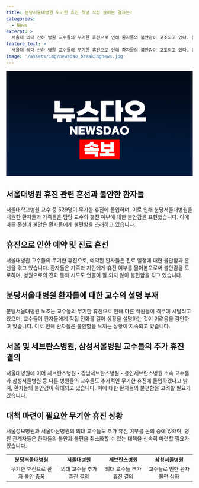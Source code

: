 ```yaml
---
title: 분당서울대병원 무기한 휴진 첫날 직접 살펴본 결과는?
categories:
  - News
excerpt: >
  서울대 의대 산하 병원 교수들의 무기한 휴진으로 인해 환자들의 불안감이 고조되고 있다. 분당서울대병원에 찾은 환자들은 예약취소와 진료 중단으로 인한 불만을 털어놓았다. 병원 측은 교수들이 환자들에게 직접 전화해서 상황을 설명하고 있다고 밝혔지만, 이로 인해 혼선이 발생하기도 했다. 노조는 일방적인 휴진 방침 철회를 요구하고 있으며, 세브란스병원, 강남세브란스병원, 용인세브란스병원, 삼성서울병원, 서울성모병원, 서울아산병원 등 다른 의료기관의 교수들도 추가 휴진 여부를 논의 중이라고 전해졌다.
feature_text: >
  서울대 의대 산하 병원 교수들의 무기한 휴진으로 인해 환자들의 불안감이 고조되고 있다. 분당서울대병원에 찾은 환자들은 예약취소와 진료 중단으로 인한 불만을 털어놓았다. 병원 측은 교수들이 환자들에게 직접 전화해서 상황을 설명하고 있다고 밝혔지만, 이로 인해 혼선이 발생하기도 했다. 노조는 일방적인 휴진 방침 철회를 요구하고 있으며, 세브란스병원, 강남세브란스병원, 용인세브란스병원, 삼성서울병원, 서울성모병원, 서울아산병원 등 다른 의료기관의 교수들도 추가 휴진 여부를 논의 중이라고 전해졌다.
image: '/assets/img/newsdao_breakingnews.jpg'
---
```


<p><img src="/assets/img/newsdao_breakingnews.jpg" alt="pcversion 속보" /></p>

<h2 data-ke-size="size26">서울대병원 휴진 관련 혼선과 불안한 환자들</h2>

<p data-ke-size="size16">서울대학교병원 교수 중 529명이 무기한 휴진에 돌입하며, 이로 인해 분당서울대병원을 내원한 환자들과 가족들은 담당 교수의 휴진 여부에 대한 불안감을 표현했습니다. 이에 따른 혼선과 불안은 환자들에게 불편함을 초래하고 있습니다.</p>

<h2 data-ke-size="size26">휴진으로 인한 예약 및 진료 혼선</h2>

<p data-ke-size="size16">서울대병원 교수들의 무기한 휴진으로, 예약된 환자들은 진료 일정에 대한 불안함과 혼선을 겪고 있습니다. 환자들은 가족과 지인에게 휴진 여부를 물어봄으로써 불안감을 토로하며, 병원으로의 전화 통화 시도도 연결이 잘 되지 않아 불편함을 겪고 있습니다.</p>

<h2 data-ke-size="size26">분당서울대병원 환자들에 대한 교수의 설명 부재</h2>

<p data-ke-size="size16">분당서울대병원 노조는 교수들의 무기한 휴진으로 인해 다른 직원들이 격무에 시달리고 있으며, 교수들이 환자들에게 직접 전화를 걸어 상황을 설명하는 것이 어려움을 감안하고 있습니다. 이로 인해 환자들은 불안함을 느끼는 상황이 지속되고 있습니다.</p>

<h2 data-ke-size="size26">서울 및 세브란스병원, 삼성서울병원 교수들의 추가 휴진 결의</h2>

<p data-ke-size="size16">서울대병원에 이어 세브란스병원・강남세브란스병원・용인세브란스병원 소속 교수들과 삼성서울병원 등 다른 병원들의 교수들도 추가적인 무기한 휴진에 돌입하겠다고 밝혀, 환자들의 불안감이 확대되고 있습니다. 이에 대한 환자들의 불편함을 고려할 필요가 있습니다.</p>

<h2 data-ke-size="size26">대책 마련이 필요한 무기한 휴진 상황</h2>

<p data-ke-size="size16">서울성모병원과 서울아산병원의 의대 교수들도 추가 휴진 여부를 논의 중에 있으며, 병원 관계자들은 환자들의 불안과 불편을 최소화할 수 있는 대책을 신속히 마련할 필요가 있습니다.</p>

<table>
    <tr>
        <td style="text-align: center; height: 17px;"><b>분당서울대병원</b></td>
        <td style="text-align: center; height: 17px;"><b>서울대병원</b></td>
        <td style="text-align: center; height: 17px;"><b>세브란스병원</b></td>
        <td style="text-align: center; height: 17px;"><b>삼성서울병원</b></td>
    </tr>
    <tr>
        <td style="text-align: center; height: 17px;">무기한 휴진으로 환자 불안 증폭</td>
        <td style="text-align: center; height: 17px;">의대 교수들 추가 휴진 결의</td>
        <td style="text-align: center; height: 17px;">의대 교수들 추가 휴진 결의</td>
        <td style="text-align: center; height: 17px;">교수들로 인한 환자 불편 심화</td>
    </tr>
</table>

